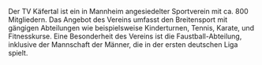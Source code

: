 Der TV Käfertal ist ein in Mannheim angesiedelter Sportverein mit ca. 800 Mitgliedern. Das Angebot des Vereins umfasst den Breitensport mit gängigen Abteilungen wie beispielsweise Kinderturnen, Tennis, Karate, und Fitnesskurse. Eine Besonderheit des Vereins ist die Faustball-Abteilung, inklusive der Mannschaft der Männer, die in der ersten deutschen Liga spielt.